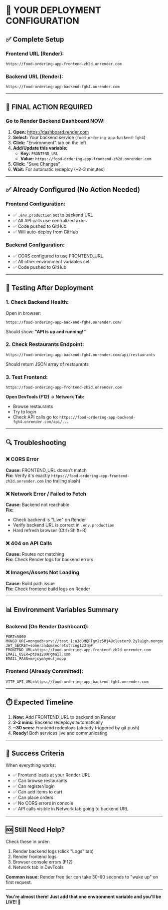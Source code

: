 # 🚀 YOUR DEPLOYMENT CONFIGURATION

## ✅ Complete Setup

### Frontend URL (Render):
```
https://food-ordering-app-frontend-zh2d.onrender.com
```

### Backend URL (Render):
```
https://food-ordering-app-backend-fgh4.onrender.com
```

---

## 📝 FINAL ACTION REQUIRED

### Go to Render Backend Dashboard NOW:

1. **Open:** https://dashboard.render.com
2. **Select:** Your backend service (`food-ordering-app-backend-fgh4`)
3. **Click:** "Environment" tab on the left
4. **Add/Update this variable:**
   - **Key:** `FRONTEND_URL`
   - **Value:** `https://food-ordering-app-frontend-zh2d.onrender.com`
5. **Click:** "Save Changes"
6. **Wait:** For automatic redeploy (~2-3 minutes)

---

## ✅ Already Configured (No Action Needed)

### Frontend Configuration:
- ✅ `.env.production` set to backend URL
- ✅ All API calls use centralized axios
- ✅ Code pushed to GitHub
- ✅ Will auto-deploy from GitHub

### Backend Configuration:
- ✅ CORS configured to use FRONTEND_URL
- ✅ All other environment variables set
- ✅ Code pushed to GitHub

---

## 🧪 Testing After Deployment

### 1. Check Backend Health:
Open in browser:
```
https://food-ordering-app-backend-fgh4.onrender.com/
```
Should show: **"API is up and running!"**

### 2. Check Restaurants Endpoint:
```
https://food-ordering-app-backend-fgh4.onrender.com/api/restaurants
```
Should return JSON array of restaurants

### 3. Test Frontend:
```
https://food-ordering-app-frontend-zh2d.onrender.com
```

**Open DevTools (F12) → Network Tab:**
- Browse restaurants
- Try to login
- Check API calls go to: `https://food-ordering-app-backend-fgh4.onrender.com/api/...`

---

## 🔍 Troubleshooting

### ❌ CORS Error
**Cause:** FRONTEND_URL doesn't match  
**Fix:** Verify it's exactly `https://food-ordering-app-frontend-zh2d.onrender.com` (no trailing slash)

### ❌ Network Error / Failed to Fetch
**Cause:** Backend not reachable  
**Fix:** 
- Check backend is "Live" on Render
- Verify backend URL is correct in `.env.production`
- Hard refresh browser (Ctrl+Shift+R)

### ❌ 404 on API Calls
**Cause:** Routes not matching  
**Fix:** Check Render logs for backend errors

### ❌ Images/Assets Not Loading
**Cause:** Build path issue  
**Fix:** Check frontend build logs on Render

---

## 📊 Environment Variables Summary

### Backend (On Render Dashboard):
```env
PORT=5000
MONGO_URI=mongodb+srv://test_1:u3dDMQRTgm2z5Rj4@cluster0.2ylu1gh.mongodb.net/
JWT_SECRET=somerandomsecretstring123!@#
FRONTEND_URL=https://food-ordering-app-frontend-zh2d.onrender.com
EMAIL_USER=ptsa1209@gmail.com
EMAIL_PASS=mejcymhyeufjmqpp
```

### Frontend (Already Committed):
```env
VITE_API_URL=https://food-ordering-app-backend-fgh4.onrender.com
```

---

## ⏱️ Expected Timeline

1. **Now:** Add FRONTEND_URL to backend on Render
2. **2-3 mins:** Backend redeploys automatically
3. **~30 secs:** Frontend redeploys (already triggered by git push)
4. **Ready!** Both services live and communicating

---

## 🎯 Success Criteria

When everything works:
- ✅ Frontend loads at your Render URL
- ✅ Can browse restaurants
- ✅ Can register/login
- ✅ Can add items to cart
- ✅ Can place orders
- ✅ No CORS errors in console
- ✅ API calls visible in Network tab going to backend URL

---

## 🆘 Still Need Help?

Check these in order:
1. Render backend logs (click "Logs" tab)
2. Render frontend logs
3. Browser console errors (F12)
4. Network tab in DevTools

**Common issue:** Render free tier can take 30-60 seconds to "wake up" on first request.

---

**You're almost there! Just add that one environment variable and you'll be LIVE! 🎉**
